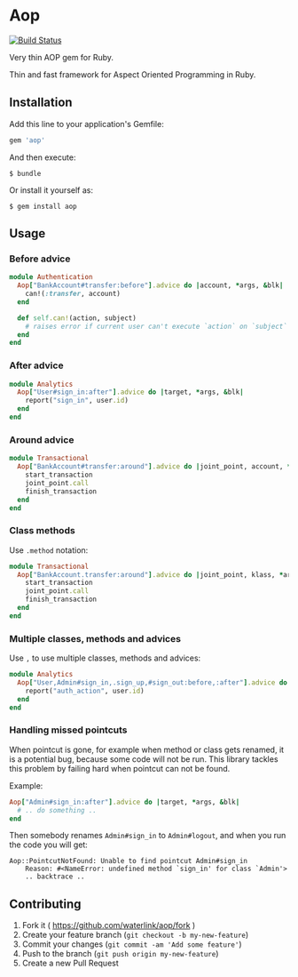 # Aop

[![Build Status](https://travis-ci.org/waterlink/aop.svg?branch=master)](https://travis-ci.org/waterlink/aop)

Very thin AOP gem for Ruby.

Thin and fast framework for Aspect Oriented Programming in Ruby.

## Installation

Add this line to your application's Gemfile:

```ruby
gem 'aop'
```

And then execute:

    $ bundle

Or install it yourself as:

    $ gem install aop

## Usage

### Before advice

```ruby
module Authentication
  Aop["BankAccount#transfer:before"].advice do |account, *args, &blk|
    can!(:transfer, account)
  end

  def self.can!(action, subject)
    # raises error if current user can't execute `action` on `subject`
  end
end
```

### After advice

```ruby
module Analytics
  Aop["User#sign_in:after"].advice do |target, *args, &blk|
    report("sign_in", user.id)
  end
end
```

### Around advice

```ruby
module Transactional
  Aop["BankAccount#transfer:around"].advice do |joint_point, account, *args, &blk|
    start_transaction
    joint_point.call
    finish_transaction
  end
end
```

### Class methods

Use `.method` notation:

```ruby
module Transactional
  Aop["BankAccount.transfer:around"].advice do |joint_point, klass, *args, &blk|
    start_transaction
    joint_point.call
    finish_transaction
  end
end
```

### Multiple classes, methods and advices

Use `,` to use multiple classes, methods and advices:

```ruby
module Analytics
  Aop["User,Admin#sign_in,.sign_up,#sign_out:before,:after"].advice do |target, *args, &blk|
    report("auth_action", user.id)
  end
end
```

### Handling missed pointcuts

When pointcut is gone, for example when method or class gets renamed, it is a potential bug, because some code will not be run. This library tackles this problem by failing hard when pointcut can not be found.

Example:

```ruby
Aop["Admin#sign_in:after"].advice do |target, *args, &blk|
  # .. do something ..
end
```

Then somebody renames `Admin#sign_in` to `Admin#logout`, and when you run the code you will get:

```
Aop::PointcutNotFound: Unable to find pointcut Admin#sign_in
    Reason: #<NameError: undefined method `sign_in' for class `Admin'>
    .. backtrace ..
```

## Contributing

1. Fork it ( https://github.com/waterlink/aop/fork )
2. Create your feature branch (`git checkout -b my-new-feature`)
3. Commit your changes (`git commit -am 'Add some feature'`)
4. Push to the branch (`git push origin my-new-feature`)
5. Create a new Pull Request

